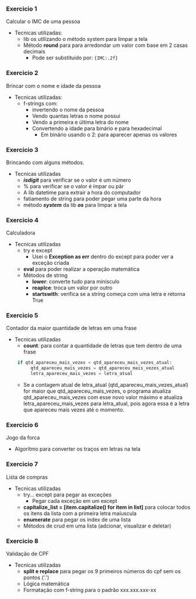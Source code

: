 ### Exercicio 1
Calcular o IMC de uma pessoa
- Tecnicas utilizadas:
  - lib os utilizando o método system para limpar a tela
  - Método **round** para para arredondar um valor com base em 2 casas decimais
    - Pode ser substituido por: ``` {IMC:.2f} ```

### Exercicio 2
Brincar com o nome e idade da pessoa
- Tecnicas utilizadas:
  - f-strings com:
    - invertendo o nome da pessoa
    - Vendo quantas letras o nome possui
    - Vendo a primeira e última letra do nome
    - Convertendo a idade para binário e para hexadecimal
      - Em binário usando o 2: para aparecer apenas os valores
    
### Exercicio 3
Brincando com alguns métodos.
- Tecnicas utilizadas
  - ***isdigit*** para verificar se o valor é um número
  - % para verificar se o valor é ímpar ou pâr
  - A lib datetime para extrair a hora do computador
  - fatiamento de string para poder pegar uma parte da hora
  - método ***system*** da lib ***os*** para limpar a tela

### Exercicio 4
Calculadora
- Tecnicas utilizadas
  - try e except
    - Usei o **Exception as err** dentro do except para poder ver a exceção criada
  - **eval** para poder realizar a operação matemática
  - Métodos de string
    - **lower**: converte tudo para minisculo
    - **reaplce**: troca um valor por outro
    - **startswith**: verifica se a string começa com uma letra e retorna True

### Exercicio 5
Contador da maior quantidade de letras em uma frase
- Tecnicas utilizadas
  - **count**: para contar a quantidade de letras que tem dentro de uma frase
  ```py
   if qtd_apareceu_mais_vezes < qtd_apareceu_mais_vezes_atual:
        qtd_apareceu_mais_vezes = qtd_apareceu_mais_vezes_atual
        letra_apareceu_mais_vezes = letra_atual
  ```
  - Se a contagem atual de letra_atual (qtd_apareceu_mais_vezes_atual) for maior que qtd_apareceu_mais_vezes, o programa atualiza qtd_apareceu_mais_vezes com esse novo valor máximo e atualiza letra_apareceu_mais_vezes para letra_atual, pois agora essa é a letra que apareceu mais vezes até o momento.

### Exercicio 6
Jogo da forca
- Algorítmo para converter os traços em letras na tela

### Exercicio 7
Lista de compras
- Tecnicas utilizadas
  - try... except para pegar as exceções
    - Pegar cada exceção em um except
  - **capitalize_list = [item.capitalize() for item in list]** para colocar todos os itens da lista com a primeira letra maíuscula
  - **enumerate** para pegar os index de uma lista
  - Métodos de crud em uma lista (adcionar, visualizar e deletar)

### Exercicio 8
Validação de CPF
- Tecnicas utilizadas
  - **split e replace** para pegar os 9 primeiros números do cpf sem os pontos ('.')
  - Lógica matemática
  - Formatação com f-string para o padrão xxx.xxx.xxx-xx
  
